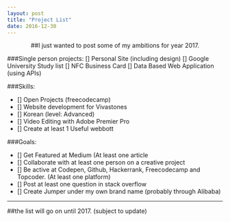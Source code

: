 ```yaml
---
layout: post
title: "Project List"
date: 2016-12-30
---
```

<center>
##I just wanted to post some of my ambitions for year 2017.
</center>

###Single person projects:
 [] Personal Site (including design)
 [] Google University Study list
 [] NFC Business Card
 [] Data Based Web Application (using APIs)

###Skills:
- [] Open Projects (freecodecamp)
- [] Website development for Vivastones
- [] Korean (level: Advanced)
- [] Video Editing with Adobe Premier Pro
- [] Create at least 1 Useful webbott

###Goals:
- [] Get Featured at Medium (At least one article
- [] Collaborate with at least one person on a creative project
- [] Be active at Codepen, Github, Hackerrank, Freecodecamp and Topcoder. (At least one platform)
- [] Post at least one question in stack overflow
- [] Create Jumper under my own brand name (probably through Alibaba)

<hr>
##the list will go on until 2017. (subject to update)

